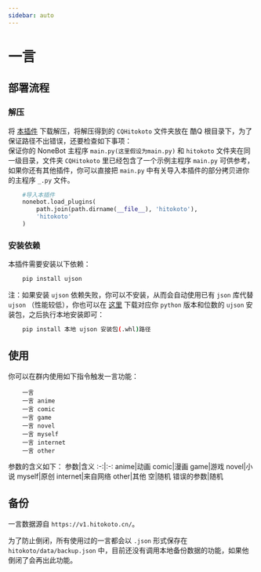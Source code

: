 ```yaml
---
sidebar: auto
---
```


# 一言

## 部署流程
### 解压
将 [本插件](https://github.com/fz6m/nonebot-plugin/releases/download/0.1/Hitokoto.zip) 下载解压，将解压得到的 `CQHitokoto` 文件夹放在 酷Q 根目录下，为了保证路径不出错误，还要检查如下事项：<br>
保证你的 NoneBot 主程序 `main.py(这里假设为main.py)` 和 `hitokoto` 文件夹在同一级目录，文件夹 `CQHitokoto` 里已经包含了一个示例主程序 `main.py` 可供参考，如果你还有其他插件，你可以直接把 `main.py` 中有关导入本插件的部分拷贝进你的主程序 `_.py` 文件。
```python
    #导入本插件
    nonebot.load_plugins(
        path.join(path.dirname(__file__), 'hitokoto'),
        'hitokoto'
    )
```

### 安装依赖
本插件需要安装以下依赖：
```sh
    pip install ujson
```
注：如果安装 `ujson` 依赖失败，你可以不安装，从而会自动使用已有 `json` 库代替 `ujson` （性能较低），你也可以在 [这里](https://www.lfd.uci.edu/~gohlke/pythonlibs/#ujson) 下载对应你 `python` 版本和位数的 `ujson` 安装包，之后执行本地安装即可：
```sh
    pip install 本地 ujson 安装包(.whl)路径
```

## 使用
你可以在群内使用如下指令触发一言功能：
```
    一言
    一言 anime
    一言 comic
    一言 game
    一言 novel
    一言 myself
    一言 internet
    一言 other
```
参数的含义如下：
参数|含义
:-:|:-:
anime|动画
comic|漫画
game|游戏
novel|小说
myself|原创
internet|来自网络
other|其他
空|随机
错误的参数|随机

## 备份
一言数据源自 `https://v1.hitokoto.cn/`。

为了防止倒闭，所有使用过的一言都会以 `.json` 形式保存在 `hitokoto/data/backup.json` 中，目前还没有调用本地备份数据的功能，如果他倒闭了会再出此功能。